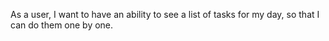 As a user, I want to have an ability to see a list of tasks for my day, so that I can do them one by one.
